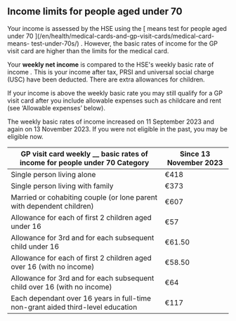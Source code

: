 ##  Income limits for people aged under 70

Your income is assessed by the HSE using the [ means test for people aged
under 70 ](/en/health/medical-cards-and-gp-visit-cards/medical-card-means-
test-under-70s/) . However, the basic rates of income for the GP visit card
are higher than the limits for the medical card.

Your **weekly net income** is compared to the HSE's weekly basic rate of
income _._ This is your income after tax, PRSI and universal social charge
(USC) have been deducted. There are extra allowances for children.

If your income is above the weekly basic rate you may still qualify for a GP
visit card after you include allowable expenses such as childcare and rent
(see ‘Allowable expenses’ below).

The weekly basic rates of income increased on 11 September 2023 and again on
13 November 2023. If you were not eligible in the past, you may be eligible
now.

**GP visit card weekly** __ **basic rates of income for people under 70** **Category** |  **Since 13 November 2023**  
---|---  
Single person living alone  |  €418   
Single person living with family  |  €373   
Married or cohabiting couple (or lone parent with dependent children)  |  €607   
Allowance for each of first 2 children aged under 16  |  €57   
Allowance for 3rd and for each subsequent child under 16  |  €61.50   
Allowance for each of first 2 children aged over 16 (with no income)  |  €58.50   
Allowance for 3rd and for each subsequent child over 16 (with no income)  |  €64   
Each dependant over 16 years in full-time non-grant aided third-level education  |  €117   
  
